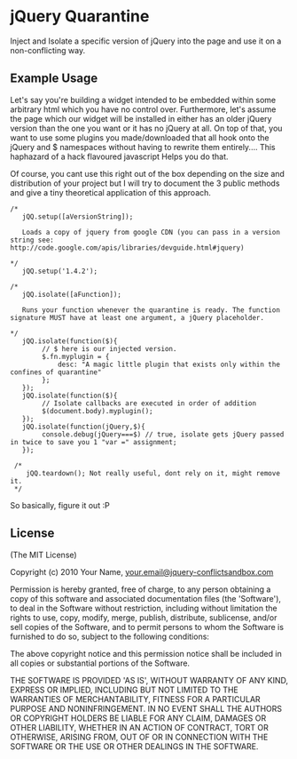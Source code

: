 # jQuery Quarantine

Inject and Isolate a specific version of jQuery into the page and use it on a non-conflicting way.

## Example Usage

Let's say you're building a widget intended to be embedded within some arbitrary html which you have no control over. 
Furthermore, let's assume the page which our widget will be installed in either has an older jQuery version than the one 
you want or it has no jQuery at all. On top of that, you want to use some plugins you made/downloaded that all hook onto
the jQuery and $ namespaces without having to rewrite them entirely.... This haphazard of a hack flavoured javascript 
Helps you do that.

Of course, you cant use this right out of the box depending on the size and distribution of your project but I will try to document 
the 3 public methods and give a tiny theoretical application of this approach.

    /*
       jQQ.setup([aVersionString]); 

       Loads a copy of jquery from google CDN (you can pass in a version string see: http://code.google.com/apis/libraries/devguide.html#jquery)

    */
       jQQ.setup('1.4.2');

    /*
       jQQ.isolate([aFunction]); 
	   
	   Runs your function whenever the quarantine is ready. The function signature MUST have at least one argument, a jQuery placeholder.  
	   	
    */
       jQQ.isolate(function($){
			// $ here is our injected version.
			$.fn.myplugin = {
				desc: "A magic little plugin that exists only within the confines of quarantine"
			};
       });
       jQQ.isolate(function($){
			// Isolate callbacks are executed in order of addition
			$(document.body).myplugin();
       });
       jQQ.isolate(function(jQuery,$){
			console.debug(jQuery===$) // true, isolate gets jQuery passed in twice to save you 1 "var =" assignment;
       });

     /*
        jQQ.teardown(); Not really useful, dont rely on it, might remove it.
     */

So basically, figure it out :P

## License 

(The MIT License)

Copyright (c) 2010 Your Name, your.email@jquery-conflictsandbox.com

Permission is hereby granted, free of charge, to any person obtaining
a copy of this software and associated documentation files (the
'Software'), to deal in the Software without restriction, including
without limitation the rights to use, copy, modify, merge, publish,
distribute, sublicense, and/or sell copies of the Software, and to
permit persons to whom the Software is furnished to do so, subject to
the following conditions:

The above copyright notice and this permission notice shall be
included in all copies or substantial portions of the Software.

THE SOFTWARE IS PROVIDED 'AS IS', WITHOUT WARRANTY OF ANY KIND,
EXPRESS OR IMPLIED, INCLUDING BUT NOT LIMITED TO THE WARRANTIES OF
MERCHANTABILITY, FITNESS FOR A PARTICULAR PURPOSE AND NONINFRINGEMENT.
IN NO EVENT SHALL THE AUTHORS OR COPYRIGHT HOLDERS BE LIABLE FOR ANY
CLAIM, DAMAGES OR OTHER LIABILITY, WHETHER IN AN ACTION OF CONTRACT,
TORT OR OTHERWISE, ARISING FROM, OUT OF OR IN CONNECTION WITH THE
SOFTWARE OR THE USE OR OTHER DEALINGS IN THE SOFTWARE.
